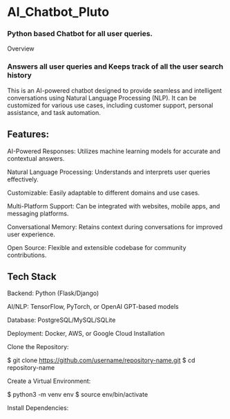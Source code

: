 # AI_Chatbot_Pluto

### Python based Chatbot for all user queries.
Overview

### Answers all user queries and Keeps track of all the user search history 

This is an AI-powered chatbot designed to provide seamless and intelligent conversations using Natural Language Processing (NLP). It can be customized for various use cases, including customer support, personal assistance, and task automation.

## Features: 

AI-Powered Responses: Utilizes machine learning models for accurate and contextual answers.

Natural Language Processing: Understands and interprets user queries effectively.

Customizable: Easily adaptable to different domains and use cases.

Multi-Platform Support: Can be integrated with websites, mobile apps, and messaging platforms.

Conversational Memory: Retains context during conversations for improved user experience.

Open Source: Flexible and extensible codebase for community contributions.


## Tech Stack

Backend: Python (Flask/Django)

AI/NLP: TensorFlow, PyTorch, or OpenAI GPT-based models

Database: PostgreSQL/MySQL/SQLite

Deployment: Docker, AWS, or Google Cloud
Installation

Clone the Repository:

$ git clone https://github.com/username/repository-name.git
$ cd repository-name

Create a Virtual Environment:

$ python3 -m venv env
$ source env/bin/activate

Install Dependencies:

